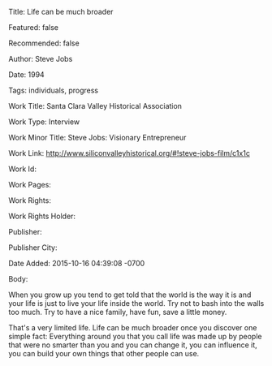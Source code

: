 Title: Life can be much broader

Featured: false

Recommended: false

Author: Steve Jobs

Date: 1994

Tags: individuals, progress

Work Title: Santa Clara Valley Historical Association

Work Type: Interview

Work Minor Title:  Steve Jobs: Visionary Entrepreneur

Work Link: http://www.siliconvalleyhistorical.org/#!steve-jobs-film/c1x1c

Work Id:  

Work Pages:  

Work Rights:  

Work Rights Holder:  

Publisher:  

Publisher City:  

Date Added: 2015-10-16 04:39:08 -0700

Body:

When you grow up you tend to get told that the world is the way it is and your life is just to live your life inside the world. Try not to bash into the walls too much. Try to have a nice family, have fun, save a little money. 

That's a very limited life. Life can be much broader once you discover one simple fact: Everything around you that you call life was made up by people that were no smarter than you and you can change it, you can influence it, you can build your own things that other people can use.

